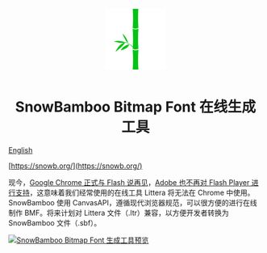 <p align="center">
    <a href="https://snowb.org/" title="SnowBamboo Bitmap Font 在线生成工具" target="_blank"><img alt="logo" src="./public/logo192.png?raw=true" width="120" height="120" style="margin-bottom: 10px;"></a>
</p>
<h1 align="center">SnowBamboo Bitmap Font 在线生成工具</h1>

[English](README.md)

[https://snowb.org/](https://snowb.org/)

现今，[Google Chrome 正式与 Flash 说再见](https://www.blog.google/products/chrome/saying-goodbye-flash-chrome/)，[Adobe 也不再对 Flash Player 进行支持](https://www.adobe.com/products/flashplayer/end-of-life.html)，这意味着我们经常使用的在线工具 Littera 将无法在 Chrome 中使用。 SnowBamboo 使用 CanvasAPI，遵循现代浏览器规范，可以很方便的进行在线制作 BMF。将来计划对 Littera 文件（.ltr）兼容，以方便开发者转换为 SnowBamboo 文件（.sbf）。

[![SnowBamboo Bitmap Font 生成工具预览](https://user-images.githubusercontent.com/4632034/89119353-85c0f680-d4e0-11ea-88ae-978dfc01d5fc.png)](https://snowb.org/)
